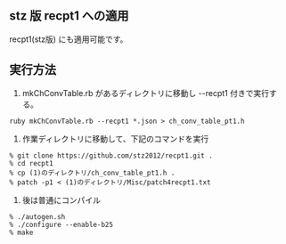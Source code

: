## stz 版 recpt1 への適用

recpt1(stz版) にも適用可能です。


## 実行方法

1. mkChConvTable.rb があるディレクトリに移動し --recpt1 付きで実行する。
```
ruby mkChConvTable.rb --recpt1 *.json > ch_conv_table_pt1.h
```

1. 作業ディレクトリに移動して、下記のコマンドを実行
```
% git clone https://github.com/stz2012/recpt1.git .
% cd recpt1
% cp (1)のディレクトリ/ch_conv_table_pt1.h .
% patch -p1 < (1)のディレクトリ/Misc/patch4recpt1.txt
```

1. 後は普通にコンパイル
```
% ./autogen.sh
% ./configure --enable-b25
% make
```
